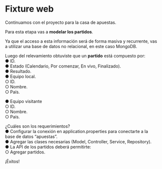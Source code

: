 
# Fixture web


Continuamos con el proyecto para la casa de apuestas. 

Para esta etapa vas a **modelar los partidos**.

Ya que el acceso a esta información será de forma masiva y recurrente, vas a utilizar una base de datos no relacional, en este caso MongoDB.

Luego del relevamiento obtuviste que un **partido** está compuesto por:  
● ID.  
● Estado (Calendario, Por comenzar, En vivo, Finalizado).  
● Resultado.  
● Equipo local.  
○ ID.  
○ Nombre.  
○ País.  

● Equipo visitante  
○ ID.  
○ Nombre.  
○ País.  

¿Cuáles son los requerimientos?  
● Configurar la conexión en application.properties para conectarte a la base de datos “apuestas”.  
● Agregar las clases necesarias (Model, Controller, Service, Repository).  
● La API de los partidos deberá permitirte:  
○ Agregar partidos.  

¡Éxitos!